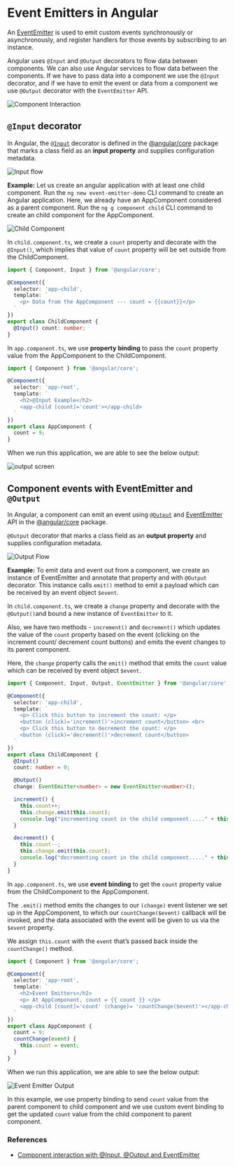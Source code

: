 # Event Emitters in Angular

An [EventEmitter](https://angular.io/api/core/EventEmitter) is used to emit custom events synchronously or asynchronously, and register handlers for those events by subscribing to an instance.

Angular uses `@Input` and `@Output` decorators to flow data between components. We can also use Angular services to flow data between the components. If we have to pass data into a component we use the `@Input` decorator, and if we have to emit the event or data from a component we use `@Output` decorator with the `EventEmitter` API.

![Component Interaction](./../images/component-interaction.png)

## `@Input` decorator

In Angular, the [`@Input`](https://angular.io/api/core/Input) decorator is defined in the [@angular/core](https://angular.io/api/core) package that marks a class field as an **input property** and supplies configuration metadata.

![Input flow](./../images/input-flow.png)

**Example:** Let us create an angular application with at least one child component. Run the `ng new event-emitter-demo` CLI command to create an Angular application. Here, we already have an AppComponent considered as a parent component. Run the `ng g component child` CLI command to create an child component for the AppComponent.

![Child Component](./../images/child-component.png)

In `child.component.ts`, we create a `count` property and decorate with the `@Input()`, which implies that value of `count` property will be set outside from the ChildComponent.

```typescript
import { Component, Input } from '@angular/core';

@Component({
  selector: 'app-child',
  template: `
    <p> Data from the AppComponent --- count = {{count}}</p>
  `
})
export class ChildComponent {
  @Input() count: number;
}
```

In `app.component.ts`, we use **property binding** to pass the `count` property  value from the AppComponent to the ChildComponent.

```typescript
import { Component } from '@angular/core';

@Component({
  selector: 'app-root',
  template: `
    <h2>@Input Example</h2>
    <app-child [count]='count'></app-child>
  `
})
export class AppComponent {
  count = 9;
}
```

When we run this application, we are able to see the below output:

![output screen](./../images/input-example.png)

## Component events with EventEmitter and `@Output`

In Angular, a component can emit an event using [`@Output`](https://angular.io/api/core/Output) and [EventEmitter](https://angular.io/api/core/EventEmitter) API in the [@angular/core](https://angular.io/api/core) package.

`@Output` decorator that marks a class field as an **output property** and supplies configuration metadata.

![Output Flow](./../images/output-flow.png)

**Example:**  To emit data and event out from a component, we create an instance of EventEmitter and annotate that property and with `@Output` decorator. This instance calls `emit()` method to emit a payload which can be received by an event object `$event`.

In `child.component.ts`, we create a `change` property and decorate with the `@Output()`and bound a new instance of `EventEmitter` to it.

Also, we have two methods - `increment()` and `decrement()` which updates the value of the `count` property based on the event (clicking on the increment count/ decrement count buttons) and emits the event changes to its parent component.

Here, the `change` property calls the `emit()` method that emits the `count` value which can be received by event object `$event`.

```typescript
import { Component, Input, Output, EventEmitter } from '@angular/core';

@Component({
  selector: 'app-child',
  template: `
    <p> Click this button to increment the count: </p>
    <button (click)='increment()'>increment count</button> <br>
    <p> Click this button to decrement the count: </p>
    <button (click)='decrement()'>decrement count</button>
  `
})
export class ChildComponent {
  @Input()
  count: number = 0;

  @Output()
  change: EventEmitter<number> = new EventEmitter<number>();

  increment() {
    this.count++;
    this.change.emit(this.count);
    console.log("incrementing count in the child component....." + this.count + " --- passing to AppComponent");
  }

  decrement() {
    this.count--;
    this.change.emit(this.count);
    console.log("decrementing count in the child component....." + this.count + " --- passing to AppComponent");
  }
}
```

In `app.component.ts`, we use **event binding** to get the `count` property value from the ChildComponent to the AppComponent.

The `.emit()` method emits the changes to our `(change)` event listener we set up in the AppComponent, to which our `countChange($event)` callback will be invoked, and the data associated with the event will be given to us via the `$event` property.

We assign `this.count` with the `event` that’s passed back inside the `countChange()` method.

```typescript
import { Component } from '@angular/core';

@Component({
  selector: 'app-root',
  template: `
    <h2>Event Emitters</h2>
    <p> At AppComponent, count = {{ count }} </p>
    <app-child [count]='count' (change)= 'countChange($event)'></app-child>
  `
})
export class AppComponent {
  count = 9;
  countChange(event) {
    this.count = event;
  }
}

```

When we run this application, we are able to see the below output:

![Event Emitter Output](./../images/event-emitter-example.png)

In this example, we use property binding to send `count` value from the parent component to child component and we use custom event binding to get the updated `count` value from  the child component to parent component.

### References

* [Component interaction with @Input, @Output and EventEmitter](https://blog.hackages.io/angular-component-interaction-with-input-output-and-eventemitter-72526422b95c)